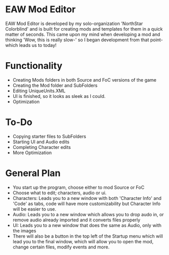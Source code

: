 # EAW Mod Editor
EAW Mod Editor is developed by my solo-organization 'NorthStar Colorblind' and is built for creating mods and templates for them in a quick matter of seconds.
This came upon my mind when developing a mod and thinking 'Wow, this is really slow-' so I began development from that point- which leads us to today!

# Functionality
* Creating Mods folders in both Source and FoC versions of the game
* Creating the Mod folder and SubFolders
* Editing UniqueUnits.XML
* UI is finished, so it looks as sleek as I could.
* Optimization

# To-Do
* Copying starter files to SubFolders
* Starting UI and Audio edits
* Completing Character edits
* More Optimization

# General Plan
* You start up the program, choose either to mod Source or FoC
* Choose what to edit; characters, audio or ui.
* Characters: Leads you to a new window with both 'Character Info' and 'Code' as tabs, code will have more customizability but Character Info will be easier to use.
* Audio: Leads you to a new window which allows you to drop audo in, or remove audio already imported and it converts files properly
* UI: Leads you to a new window that does the same as Audio, only with the images
* There will also be a button in the top left of the Startup menu which will lead you to the final window, which will allow you to open the mod, change certain files, modify events and more.
